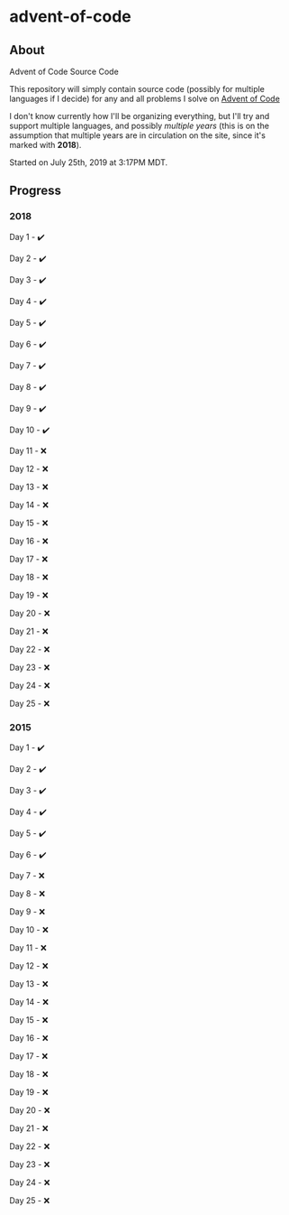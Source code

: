 # advent-of-code

## About

Advent of Code Source Code

This repository will simply contain source code (possibly for multiple languages if I decide) for any and all problems I solve on [Advent of Code](https://adventofcode.com)

I don't know currently how I'll be organizing everything, but I'll try and support multiple languages, and possibly *multiple years* (this is on the assumption that multiple years are in circulation on the site, since it's marked with **2018**).

Started on July 25th, 2019 at 3:17PM MDT.

## Progress

### 2018

Day 1 - :heavy_check_mark:

Day 2 - :heavy_check_mark:

Day 3 - :heavy_check_mark:

Day 4 - :heavy_check_mark:

Day 5 - :heavy_check_mark:

Day 6 - :heavy_check_mark:

Day 7 - :heavy_check_mark:

Day 8 - :heavy_check_mark:

Day 9 - :heavy_check_mark:

Day 10 - :heavy_check_mark:

Day 11 - :x:

Day 12 - :x:

Day 13 - :x:

Day 14 - :x:

Day 15 - :x:

Day 16 - :x:

Day 17 - :x:

Day 18 - :x:

Day 19 - :x:

Day 20 - :x:

Day 21 - :x:

Day 22 - :x:

Day 23 - :x:

Day 24 - :x:

Day 25 - :x:

### 2015

Day 1 - :heavy_check_mark:

Day 2 - :heavy_check_mark:

Day 3 - :heavy_check_mark:

Day 4 - :heavy_check_mark:

Day 5 - :heavy_check_mark:

Day 6 - :heavy_check_mark:

Day 7 - :x:

Day 8 - :x:

Day 9 - :x:

Day 10 - :x:

Day 11 - :x:

Day 12 - :x:

Day 13 - :x:

Day 14 - :x:

Day 15 - :x:

Day 16 - :x:

Day 17 - :x:

Day 18 - :x:

Day 19 - :x:

Day 20 - :x:

Day 21 - :x:

Day 22 - :x:

Day 23 - :x:

Day 24 - :x:

Day 25 - :x: